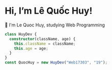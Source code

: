 # Hi, I’m Lê Quốc Huy! 
👨 I'm Le Quoc Huy, studying Web Programming

```typescript
class HuyDev {
  constructor(className, age) {
    this.className = className;
    this.age = age;
  }
}
const QuocHuy = new HuyDev("Web17303", "19");
```

